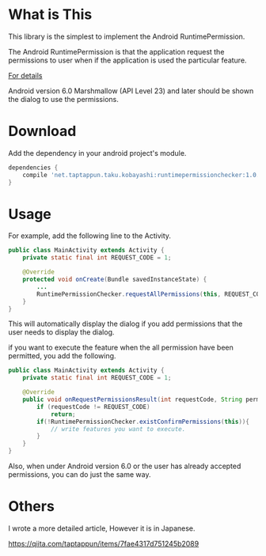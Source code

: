 # What is This
This library is the simplest to implement the Android RuntimePermission.

The Android RuntimePermission is that the application request the permissions to user when if the application is used the particular feature.

[For details](https://developer.android.com/training/permissions/requesting.html)

Android version 6.0 Marshmallow (API Level 23) and later should be shown the dialog to use the permissions.

# Download
Add the dependency in your android project's module.
```build.gradle
dependencies {
    compile 'net.taptappun.taku.kobayashi:runtimepermissionchecker:1.0.4'
}
```

# Usage
For example, add the following line to the Activity.
```MainActivity.java
public class MainActivity extends Activity {
    private static final int REQUEST_CODE = 1;

    @Override
    protected void onCreate(Bundle savedInstanceState) {
        ...
        RuntimePermissionChecker.requestAllPermissions(this, REQUEST_CODE);
    }
}
```
This will automatically display the dialog if you add permissions that the user needs to display the dialog.

if you want to execute the feature when the all permission have been permitted, you add the following.
```MainActivity.java
public class MainActivity extends Activity {
    private static final int REQUEST_CODE = 1;

    @Override
    public void onRequestPermissionsResult(int requestCode, String permissions[], int[] grantResults) {
        if (requestCode != REQUEST_CODE)
            return;
        if(!RuntimePermissionChecker.existConfirmPermissions(this)){
            // write features you want to execute.
        }
    }
}
```

Also, when under Android version 6.0 or the user has already accepted permissions, you can do just the same way.

# Others

I wrote a more detailed article, However it is in Japanese.

https://qiita.com/taptappun/items/7fae4317d751245b2089